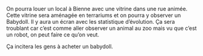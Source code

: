 
On pourra louer un local à Bienne avec une vitrine dans une rue animée. Cette vitrine sera aménagée en terrariums et on pourra y observer un Babydoll. Il y aura un écran avec les statistique d’évolution. Ça sera troublant car c’est comme aller observer un animal au zoo mais vu que c’est un robot, on peut faire ce qu’on veut. 

Ça incitera les gens à acheter un babydoll. 


